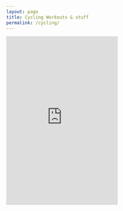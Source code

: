 ```yaml
---
layout: page
title: Cycling Workouts & stuff
permalink: /cycling/
---
```


<iframe height='454' width='300' frameborder='0' allowtransparency='true' scrolling='no' src='https://www.strava.com/athletes/26254810/latest-rides/da54d3a99e0fd78ffa6da3e304325607ab8c5fda'></iframe>

